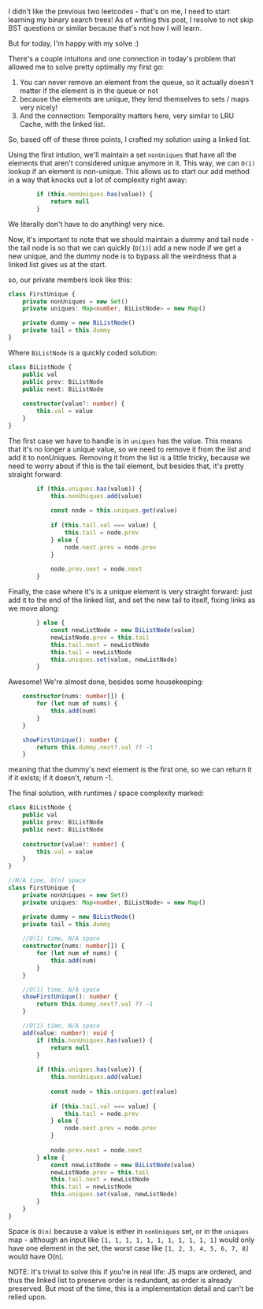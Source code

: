I didn't like the previous two leetcodes - that's on me, I need to start learning my binary search trees! As of writing this post, I resolve to not skip BST questions or similar because that's not how I will learn.

But for today, I'm happy with my solve :) 

There's a couple intuitons and one connection in today's problem that allowed me to solve pretty optimally my first go:

1. You can never remove an element from the queue, so it actually doesn't matter if the element is in the queue or not
2. because the elements are unique, they lend themselves to sets / maps very nicely!
3. And the connection: Temporality matters here, very similar to LRU Cache, with the linked list.

So, based off of these three points, I crafted my solution using a linked list.

Using the first intution, we'll maintain a set `nonUniques` that have all the elements that aren't considered unique anymore in it. This way, we can `O(1)` lookup if an element is non-unique. This allows us to start our add method in a way that knocks out a lot of complexity right away:

```typescript
        if (this.nonUniques.has(value)) {
            return null
        }
```

We literally don't have to do anything! very nice.

Now, it's important to note that we should maintain a dummy and tail node - the tail node is so that we can quickly (`O(1)`) add a new node if we get a new unique, and the dummy node is to bypass all the weirdness that a linked list gives us at the start.

so, our private members look like this:

```typescript
class FirstUnique {
    private nonUniques = new Set()
    private uniques: Map<number, BiListNode> = new Map()

    private dummy = new BiListNode()
    private tail = this.dummy
}
```

Where `BiListNode` is a quickly coded solution:

```typescript
class BiListNode {
    public val
    public prev: BiListNode
    public next: BiListNode
    
    constructor(value?: number) {
        this.val = value
    }
}
```

The first case we have to handle is in `uniques` has the value. This means that it's no longer a unique value, so we need to remove it from the list and add it to nonUniques. Removing it from the list is a little tricky, because we need to worry about if this is the tail element, but besides that, it's pretty straight forward:

```typescript
        if (this.uniques.has(value)) {            
            this.nonUniques.add(value)
            
            const node = this.uniques.get(value)
            
            if (this.tail.val === value) {
                this.tail = node.prev
            } else {
                node.next.prev = node.prev
            }
            
            node.prev.next = node.next
        }
```

Finally, the case where it's is a unique element is very straight forward: just add it to the end of the linked list, and set the new tail to itself, fixing links as we move along:

```typescript
        } else {
            const newListNode = new BiListNode(value)
            newListNode.prev = this.tail
            this.tail.next = newListNode
            this.tail = newListNode
            this.uniques.set(value, newListNode)
        }
```

Awesome! We're almost done, besides some housekeeping:

```typescript
    constructor(nums: number[]) {
        for (let num of nums) {
            this.add(num)
        }
    }

    showFirstUnique(): number {
        return this.dummy.next?.val ?? -1
    }
```

meaning that the dummy's next element is the first one, so we can return it if it exists; if it doesn't, return -1.

The final solution, with runtimes / space complexity marked:

```typescript
class BiListNode {
    public val
    public prev: BiListNode
    public next: BiListNode
    
    constructor(value?: number) {
        this.val = value
    }
}

//N/A time, O(n) space
class FirstUnique {
    private nonUniques = new Set()
    private uniques: Map<number, BiListNode> = new Map()

    private dummy = new BiListNode()
    private tail = this.dummy
    
    //O(1) time, N/A space
    constructor(nums: number[]) {
        for (let num of nums) {
            this.add(num)
        }
    }

    //O(1) time, N/A space
    showFirstUnique(): number {
        return this.dummy.next?.val ?? -1
    }

    //O(1) time, N/A space
    add(value: number): void {
        if (this.nonUniques.has(value)) {
            return null
        }
                
        if (this.uniques.has(value)) {            
            this.nonUniques.add(value)
            
            const node = this.uniques.get(value)
            
            if (this.tail.val === value) {
                this.tail = node.prev
            } else {
                node.next.prev = node.prev
            }
            
            node.prev.next = node.next
        } else {
            const newListNode = new BiListNode(value)
            newListNode.prev = this.tail
            this.tail.next = newListNode
            this.tail = newListNode
            this.uniques.set(value, newListNode)
        }
    }
}

```

Space is `O(n)` because a value is either in `nonUniques` set, or in the `uniques` map - although an input like `[1, 1, 1, 1, 1, 1, 1, 1, 1, 1, 1]` would only have one element in the set, the worst case like `[1, 2, 3, 4, 5, 6, 7, 8]` would have O(n).

NOTE: It's trivial to solve this if you're in real life: JS maps are ordered, and thus the linked list to preserve order is redundant, as order is already preserved. But most of the time, this is a implementation detail and can't be relied upon.